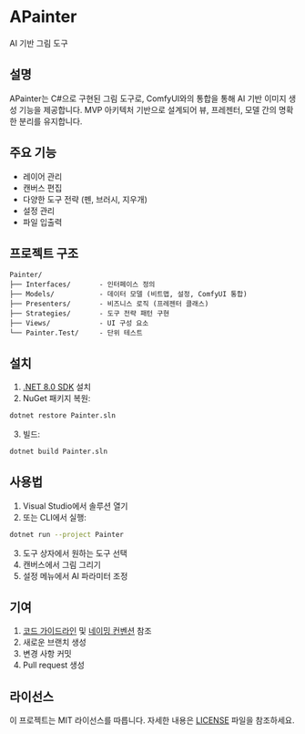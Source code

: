 # APainter

AI 기반 그림 도구

## 설명
APainter는 C#으로 구현된 그림 도구로, ComfyUI와의 통합을 통해 AI 기반 이미지 생성 기능을 제공합니다. MVP 아키텍처 기반으로 설계되어 뷰, 프레젠터, 모델 간의 명확한 분리를 유지합니다.

## 주요 기능
- 레이어 관리
- 캔버스 편집
- 다양한 도구 전략 (펜, 브러시, 지우개)
- 설정 관리
- 파일 입출력

## 프로젝트 구조
```
Painter/
├── Interfaces/       - 인터페이스 정의
├── Models/           - 데이터 모델 (비트맵, 설정, ComfyUI 통합)
├── Presenters/       - 비즈니스 로직 (프레젠터 클래스)
├── Strategies/       - 도구 전략 패턴 구현
├── Views/            - UI 구성 요소
└── Painter.Test/     - 단위 테스트
```

## 설치
1. [.NET 8.0 SDK](https://dotnet.microsoft.com/download/dotnet/8.0) 설치
2. NuGet 패키지 복원:
```bash
dotnet restore Painter.sln
```
3. 빌드:
```bash
dotnet build Painter.sln
```

## 사용법
1. Visual Studio에서 솔루션 열기
2. 또는 CLI에서 실행:
```bash
dotnet run --project Painter
```
3. 도구 상자에서 원하는 도구 선택
4. 캔버스에서 그림 그리기
5. 설정 메뉴에서 AI 파라미터 조정

## 기여
1. [코드 가이드라인](docs/code_guidelines.md) 및 [네이밍 컨벤션](docs/naming_conventions.md) 참조
2. 새로운 브랜치 생성
3. 변경 사항 커밋
4. Pull request 생성

## 라이선스
이 프로젝트는 MIT 라이선스를 따릅니다. 자세한 내용은 [LICENSE](LICENSE) 파일을 참조하세요.